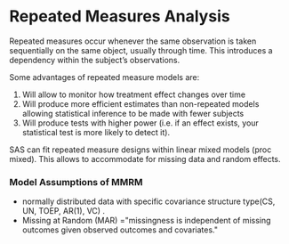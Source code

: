 # Repeated Measures Analysis

Repeated measures occur whenever the same observation is taken sequentially on the same object, usually through time. This introduces a dependency within the subject’s observations.

Some advantages of repeated measure models are:

1. Will allow to monitor how treatment effect changes over time
2. Will produce more efficient estimates than non-repeated models allowing statistical inference to be made with fewer subjects
3. Will produce tests with higher power (i.e. if an effect exists, your statistical test is more likely to detect it).

SAS can fit repeated measure designs within linear mixed models (proc mixed). This allows to accommodate for missing data and random effects.

### Model Assumptions of MMRM
- normally distributed data with specific covariance structure type(CS, UN, TOEP, AR(1), VC) .
- Missing at Random (MAR) ="missingness is independent of missing outcomes given observed outcomes and covariates."

